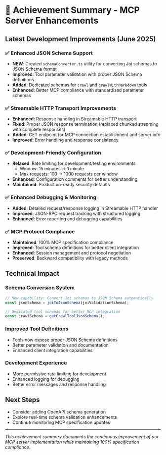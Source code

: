 # 🎯 Achievement Summary - MCP Server Enhancements

## Latest Development Improvements (June 2025)

### ✅ Enhanced JSON Schema Support
- **NEW**: Created `schemaConverter.ts` utility for converting Joi schemas to JSON Schema format
- **Improved**: Tool parameter validation with proper JSON Schema definitions
- **Added**: Dedicated schemas for `crawl` and `crawlWithMarkdown` tools
- **Enhanced**: Better MCP compliance with standardized parameter schemas

### ✅ Streamable HTTP Transport Improvements
- **Enhanced**: Response handling in Streamable HTTP transport
- **Fixed**: Proper JSON response termination (replaced chunked streaming with complete responses)
- **Added**: GET endpoint for MCP connection establishment and server info
- **Improved**: Error handling and response consistency

### ✅ Development-Friendly Configuration
- **Relaxed**: Rate limiting for development/testing environments
  - Window: 15 minutes → 1 minute
  - Max requests: 100 → 1000 requests per window
- **Enhanced**: Configuration comments for better understanding
- **Maintained**: Production-ready security defaults

### ✅ Enhanced Debugging & Monitoring
- **Added**: Detailed request/response logging in Streamable HTTP handler
- **Improved**: JSON-RPC request tracking with structured logging
- **Enhanced**: Error reporting and debugging capabilities

### ✅ MCP Protocol Compliance
- **Maintained**: 100% MCP specification compliance
- **Improved**: Tool schema definitions for better client integration
- **Enhanced**: Session management and protocol negotiation
- **Preserved**: Backward compatibility with legacy methods

## Technical Impact

### Schema Conversion System
```typescript
// New capability: Convert Joi schemas to JSON Schema automatically
const jsonSchema = joiToJsonSchema(joiValidationSchema);

// Dedicated tool schemas for better MCP integration
const crawlSchema = getCrawlToolJsonSchema();
```

### Improved Tool Definitions
- Tools now expose proper JSON Schema definitions
- Better parameter validation and documentation
- Enhanced client integration capabilities

### Development Experience
- More permissive rate limiting for development
- Enhanced logging for debugging
- Better error messages and response handling

## Next Steps
- Consider adding OpenAPI schema generation
- Explore real-time schema validation enhancements
- Continue monitoring MCP specification updates

---
*This achievement summary documents the continuous improvement of our MCP server implementation while maintaining 100% specification compliance.*